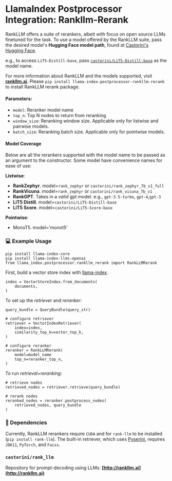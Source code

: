 # LlamaIndex Postprocessor Integration: Rankllm-Rerank

RankLLM offers a suite of rerankers, albeit with focus on open source LLMs finetuned for the task. To use a model offered by the RankLLM suite, pass the desired model's **Hugging Face model path**, found at [Castorini's Hugging Face](https://huggingface.co/castorini).

e.g., to access `LiT5-Distill-base`, pass [`castorini/LiT5-Distill-base`](https://huggingface.co/castorini/LiT5-Distill-base) as the model name.

For more information about RankLLM and the models supported, visit **[rankllm.ai](http://rankllm.ai)**. Please `pip install llama-index-postprocessor-rankllm-rerank` to install RankLLM rerank package.

#### Parameters:

- `model`: Reranker model name
- `top_n`: Top N nodes to return from reranking
- `window_size`: Reranking window size. Applicable only for listwise and pairwise models.
- `batch_size`: Reranking batch size. Applicable only for pointwise models.

#### Model Coverage

Below are all the rerankers supported with the model name to be passed as an argument to the constructor. Some model have convenience names for ease of use:

**Listwise**:

- **RankZephyr**. model=`rank_zephyr` or `castorini/rank_zephyr_7b_v1_full`
- **RankVicuna**. model=`rank_zephyr` or `castorini/rank_vicuna_7b_v1`
- **RankGPT**. Takes in a _valid_ gpt model. e.g., `gpt-3.5-turbo`, `gpt-4`,`gpt-3`
- **LiT5 Distill**. model=`castorini/LiT5-Distill-base`
- **LiT5 Score**. model=`castorini/LiT5-Score-base`

**Pointwise**:

- MonoT5. model='monot5'

### 💻 Example Usage

```
pip install llama-index-core
pip install llama-index-llms-openai
from llama_index.postprocessor.rankllm_rerank import RankLLMRerank
```

First, build a vector store index with [llama-index](https://pypi.org/project/llama-index/).

```
index = VectorStoreIndex.from_documents(
    documents,
)
```

To set up the _retriever_ and _reranker_:

```
query_bundle = QueryBundle(query_str)

# configure retriever
retriever = VectorIndexRetriever(
    index=index,
    similarity_top_k=vector_top_k,
)

# configure reranker
reranker = RankLLMRerank(
    model=model_name
    top_n=reranker_top_n,
)
```

To run _retrieval+reranking_:

```
# retrieve nodes
retrieved_nodes = retriever.retrieve(query_bundle)

# rerank nodes
reranked_nodes = reranker.postprocess_nodes(
    retrieved_nodes, query_bundle
)
```

### 🔧 Dependencies

Currently, RankLLM rerankers require `CUDA` and for `rank-llm` to be installed (`pip install rank-llm`). The built-in retriever, which uses [Pyserini](https://github.com/castorini/pyserini), requires `JDK11`, `PyTorch`, and `Faiss`.

### `castorini/rank_llm`

Repository for prompt-decoding using LLMs: **[http://rankllm.ai](http://rankllm.ai)**
